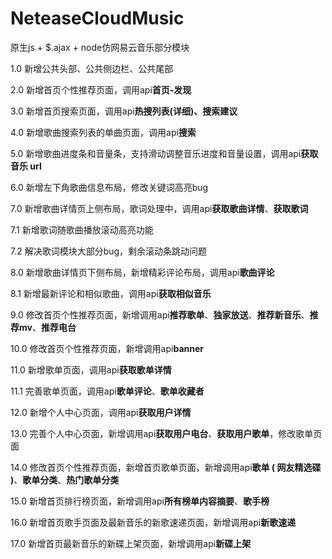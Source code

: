 ﻿# NeteaseCloudMusic
原生js + $.ajax + node仿网易云音乐部分模块

1.0 新增公共头部、公共侧边栏、公共尾部

2.0	新增首页个性推荐页面，调用api**首页-发现**

3.0	新增首页搜索页面，调用api**热搜列表(详细)、搜索建议**

4.0 新增歌曲搜索列表的单曲页面，调用api**搜索**

5.0 新增歌曲进度条和音量条，支持滑动调整音乐进度和音量设置，调用api**获取音乐 url**

6.0 新增左下角歌曲信息布局，修改关键词高亮bug

7.0 新增歌曲详情页上侧布局，歌词处理中，调用api**获取歌曲详情**、**获取歌词**

7.1 新增歌词随歌曲播放滚动高亮功能

7.2 解决歌词模块大部分bug，剩余滚动条跳动问题

8.0 新增歌曲详情页下侧布局，新增精彩评论布局，调用api**歌曲评论**

8.1 新增最新评论和相似歌曲，调用api**获取相似音乐**

9.0 修改首页个性推荐页面，新增调用api**推荐歌单**、**独家放送**、**推荐新音乐**、**推荐mv**、**推荐电台**

10.0 修改首页个性推荐页面，新增调用api**banner**

11.0 新增歌单页面，调用api**获取歌单详情**

11.1 完善歌单页面，调用api**歌单评论**、**歌单收藏者**

12.0 新增个人中心页面，调用api**获取用户详情**

13.0 完善个人中心页面，新增调用api**获取用户电台**、**获取用户歌单**，修改歌单页面

14.0 修改首页个性推荐页面，新增首页歌单页面，新增调用api**歌单 ( 网友精选碟 )**、**歌单分类**、**热门歌单分类**

15.0 新增首页排行榜页面，新增调用api**所有榜单内容摘要**、**歌手榜**

16.0 新增首页歌手页面及最新音乐的新歌速递页面，新增调用api**新歌速递**

17.0 新增首页最新音乐的新碟上架页面，新增调用api**新碟上架**